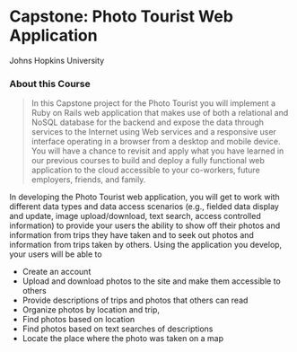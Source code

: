 # Capstone: Photo Tourist Web Application

Johns Hopkins University

### About this Course

> In this Capstone project for the Photo Tourist you will implement a Ruby on Rails web application that makes use of both a relational and NoSQL database for the backend and expose the data through services to the Internet using Web services and a responsive user interface operating in a browser from a desktop and mobile device. You will have a chance to revisit and apply what you have learned in our previous courses to build and deploy a fully functional web application to the cloud accessible to your co-workers, future employers, friends, and family.

In developing the Photo Tourist web application, you will get to work with different data types and data access scenarios (e.g., fielded data display and update, image upload/download, text search, access controlled information) to provide your users the ability to show off their photos and information from trips they have taken and to seek out photos and information from trips taken by others. Using the application you develop, your users will be able to
- Create an account
- Upload and download photos to the site and make them accessible to others
- Provide descriptions of trips and photos that others can read
- Organize photos by location and trip, 
- Find photos based on location
- Find photos based on text searches of descriptions 
- Locate the place where the photo was taken on a map